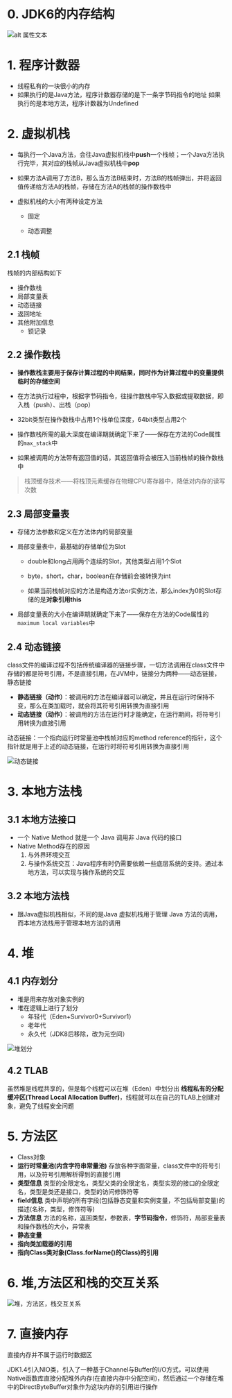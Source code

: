 # 0. JDK6的内存结构

![alt 属性文本](p/JVM内存结构.png)

# 1. 程序计数器

* 线程私有的一块很小的内存
* 如果执行的是Java方法，程序计数器存储的是下一条字节码指令的地址
  如果执行的是本地方法，程序计数器为Undefined

# 2. 虚拟机栈

* 每执行一个Java方法，会往Java虚拟机栈中**push**一个栈帧；一个Java方法执行完毕，其对应的栈帧从Java虚拟机栈中**pop**

* 如果方法A调用了方法B，那么当方法B结束时，方法B的栈帧弹出，并将返回值传递给方法A的栈帧，存储在方法A的栈帧的操作数栈中

* 虚拟机栈的大小有两种设定方法
  
  - 固定
  
  - 动态调整

## 2.1 栈帧

栈帧的内部结构如下

* 操作数栈
* 局部变量表
* 动态链接
* 返回地址
* 其他附加信息
  * 锁记录

## 2.2 操作数栈

* **操作数栈主要用于保存计算过程的中间结果，同时作为计算过程中的变量提供临时的存储空间**

* 在方法执行过程中，根据字节码指令，往操作数栈中写入数据或提取数据，即入栈（push）、出栈（pop）

* 32bit类型在操作数栈中占用1个栈单位深度，64bit类型占用2个

* 操作数栈所需的最大深度在编译期就确定下来了——保存在方法的Code属性的`max_stack`中

* 如果被调用的方法带有返回值的话，其返回值将会被压入当前栈帧的操作数栈中

> 栈顶缓存技术——将栈顶元素缓存在物理CPU寄存器中，降低对内存的读写次数

## 2.3 局部变量表

* 存储方法参数和定义在方法体内的局部变量

* 局部变量表中，最基础的存储单位为Slot
  
  * double和long占用两个连续的Slot，其他类型占用1个Slot
  
  * byte，short，char，boolean在存储前会被转换为int
  
  * 如果当前栈帧对应的方法是构造方法or实例方法，那么index为0的Slot存储的是**对象引用this**

* 局部变量表的大小在编译期就确定下来了——保存在方法的Code属性的`maximum local variables`中

## 2.4 动态链接

class文件的编译过程不包括传统编译器的链接步骤，一切方法调用在class文件中存储的都是符号引用，不是直接引用，在JVM中，链接分为两种——动态链接，静态链接

- **静态链接（动作）**：被调用的方法在编译器可以确定，并且在运行时保持不变，那么在类加载时，就会将其符号引用转换为直接引用
- **动态链接（动作）**：被调用的方法在运行时才能确定，在运行期间，将符号引用转换为直接引用

动态链接：一个指向运行时常量池中栈帧对应的method reference的指针，这个指针就是用于上述的动态链接，在运行时将符号引用转换为直接引用

![动态链接](p/动态链接.jpg)

# 3. 本地方法栈

## 3.1 本地方法接口

* 一个 Native Method 就是一个 Java 调用非 Java 代码的接口
* Native Method存在的原因
  1. 与外界环境交互
  2. 与操作系统交互：Java程序有时仍需要依赖一些底层系统的支持。通过本地方法，可以实现与操作系统的交互

## 3.2 本地方法栈

* 跟Java虚拟机栈相似，不同的是Java 虚拟机栈用于管理 Java 方法的调用，而本地方法栈用于管理本地方法的调用

# 4. 堆

## 4.1 内存划分

* 堆是用来存放对象实例的
* 堆在逻辑上进行了划分
  * 年轻代（Eden+Survivor0+Survivor1）
  * 老年代
  * 永久代（JDK8后移除，改为元空间）

![堆划分](p/堆划分.jpg)

## 4.2 TLAB

虽然堆是线程共享的，但是每个线程可以在堆（Eden）中划分出 **线程私有的分配缓冲区(Thread Local Allocation Buffer)**，线程就可以在自己的TLAB上创建对象，避免了线程安全问题

# 5. 方法区

* Class对象
* **运行时常量池(内含字符串常量池)** 
  存放各种字面常量，class文件中的符号引用，以及符号引用解析得到的直接引用  
* **类型信息**
  类型的全限定名，类型父类的全限定名，类型实现的接口的全限定名，类型是类还是接口，类型的访问修饰符等
* **field信息**
  类中声明的所有字段(包括静态变量和实例变量，不包括局部变量)的描述(名称，类型，修饰符等)  
* **方法信息** 
  方法的名称，返回类型，参数表，**字节码指令**，修饰符，局部变量表和操作数栈的大小，异常表  
* **静态变量**   
* **指向类加载器的引用**  
* **指向Class类对象(Class.forName()的Class)的引用**  

# 6. 堆,方法区和栈的交互关系

![堆，方法区，栈交互关系](p/堆，方法区，栈交互关系.png)

# 7. 直接内存

直接内存并不属于运行时数据区

JDK1.4引入NIO类，引入了一种基于Channel与Buffer的I/O方式，可以使用Native函数库直接分配堆外内存(在直接内存中分配空间)，然后通过一个存储在堆中的DirectByteBuffer对象作为这块内存的引用进行操作
